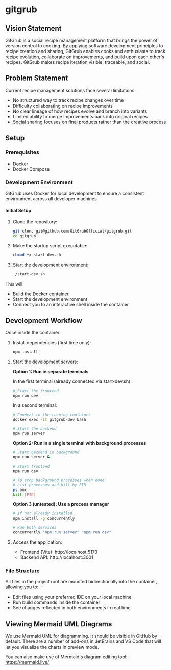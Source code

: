 # gitgrub

## Vision Statement

GitGrub is a social recipe management platform that brings the power of version control to cooking. By applying software development principles to recipe creation and sharing, GitGrub enables cooks and enthusiasts to track recipe evolution, collaborate on improvements, and build upon each other's recipes. GitGrub makes recipe iteration visible, traceable, and social.

## Problem Statement

Current recipe management solutions face several limitations:
- No structured way to track recipe changes over time
- Difficulty collaborating on recipe improvements
- No clear lineage of how recipes evolve and branch into variants
- Limited ability to merge improvements back into original recipes
- Social sharing focuses on final products rather than the creative
  process

## Setup

### Prerequisites

- Docker
- Docker Compose

### Development Environment

GitGrub uses Docker for local development to ensure a consistent environment across all developer machines.

#### Initial Setup

1. Clone the repository:
   ```bash
   git clone git@github.com:GitGrubOfficial/gitgrub.git
   cd gitgrub
   ```

2. Make the startup script executable:
   ```bash
   chmod +x start-dev.sh
   ```

3. Start the development environment:
   ```bash
   ./start-dev.sh
   ```

This will:
- Build the Docker container
- Start the development environment
- Connect you to an interactive shell inside the container

## Development Workflow

Once inside the container:

1. Install dependencies (first time only):
   ```bash
   npm install
   ```

2. Start the development servers:
   
   **Option 1: Run in separate terminals**
   
   In the first terminal (already connected via start-dev.sh):
   ```bash
   # Start the frontend
   npm run dev
   ```
   
   In a second terminal:
   ```bash
   # Connect to the running container
   docker exec -it gitgrub-dev bash
   
   # Start the backend
   npm run server
   ```
   
   **Option 2: Run in a single terminal with background processes**
   ```bash
   # Start backend in background
   npm run server &
   
   # Start frontend
   npm run dev
   
   # To stop background processes when done
   # List processes and kill by PID
   ps aux
   kill [PID]
   ```
   
   **Option 3 (untested): Use a process manager**
   ```bash
   # If not already installed
   npm install -g concurrently
   
   # Run both services
   concurrently "npm run server" "npm run dev"
   ```

3. Access the application:
   - Frontend (Vite): http://localhost:5173
   - Backend API: http://localhost:3001

### File Structure

All files in the project root are mounted bidirectionally into the container, allowing you to:
- Edit files using your preferred IDE on your local machine
- Run build commands inside the container
- See changes reflected in both environments in real time

## Viewing Mermaid UML Diagrams
We use Mermaid UML for diagramming. It should be visible in GitHub by default. There are a number of add-ons in JetBrains and VS Code that will let you visualize the charts in preview mode.

You can also make use of Mermaid's diagram editing tool: https://mermaid.live/